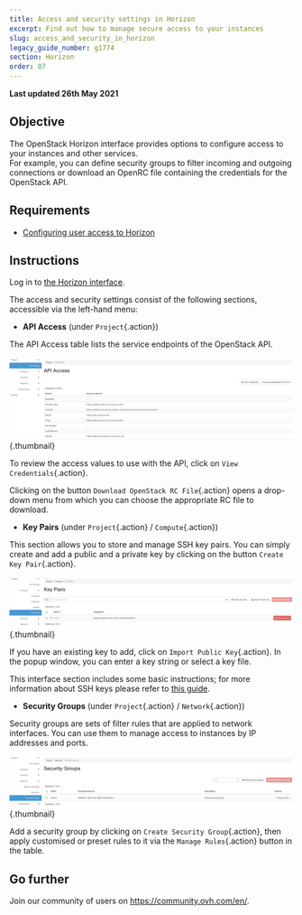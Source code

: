 ```yaml
---
title: Access and security settings in Horizon
excerpt: Find out how to manage secure access to your instances
slug: access_and_security_in_horizon
legacy_guide_number: g1774
section: Horizon
order: 07
---
```


**Last updated 26th May 2021**

## Objective

The OpenStack Horizon interface provides options to configure access to your instances and other services.<br>
For example, you can define security groups to filter incoming and outgoing connections or download an OpenRC file containing the credentials for the OpenStack API.

## Requirements

- [Configuring user access to Horizon](../horizon/)


## Instructions

Log in to [the Horizon interface](https://horizon.cloud.ovh.net/auth/login/).

The access and security settings consist of the following sections, accessible via the left-hand menu:

- **API Access** (under `Project`{.action})

The API Access table lists the service endpoints of the OpenStack API.

![security Horizon](images/api_access.png){.thumbnail}

To review the access values to use with the API, click on `View Credentials`{.action}.

Clicking on the button `Download OpenStack RC File`{.action} opens a drop-down menu from which you can choose the appropriate RC file to download.

- **Key Pairs** (under `Project`{.action} / `Compute`{.action})

This section allows you to store and manage SSH key pairs. You can simply create and add a public and a private key by clicking on the button `Create Key Pair`{.action}.

![security Horizon](images/key_pairs.png){.thumbnail}

If you have an existing key to add, click on `Import Public Key`{.action}. In the popup window, you can enter a key string or select a key file.

This interface section includes some basic instructions; for more information about SSH keys please refer to [this guide](../create-ssh-keys/).

- **Security Groups** (under `Project`{.action} / `Network`{.action})

Security groups are sets of filter rules that are applied to network interfaces. You can use them to manage access to instances by IP addresses and ports.

![security Horizon](images/security_groups.png){.thumbnail}

Add a security group by clicking on `Create Security Group`{.action}, then apply customised or preset rules to it via the `Manage Rules`{.action} button in the table.


## Go further

Join our community of users on <https://community.ovh.com/en/>.
